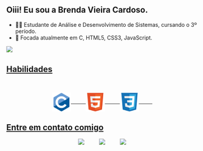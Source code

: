 ## Oiii! Eu sou a Brenda Vieira Cardoso.
- 👨‍🎓 Estudante de Análise e Desenvolvimento de Sistemas, cursando o 3º período.
- 🌱 Focada atualmente em C, HTML5, CSS3, JavaScript.

<div>
   <a href="https://github.com/rafaballerini">
   <img height="180em" src="https://github-readme-stats.vercel.app/api?username=BrendaVieira&show_icons=true&theme=algolia&include_all_commits=true&count_private=true"/>
 </div>

## Habilidades
<div style="display: inline_block"><br><p align="center">
 <img align="center" alt="Brenda-C" height="50"  src="https://raw.githubusercontent.com/devicons/devicon/master/icons/c/c-original.svg">&nbsp;&nbsp;&nbsp;&nbsp;&nbsp;&nbsp;&nbsp;&nbsp;&nbsp;
  <img align="center" alt="Brenda-HTML" height="50" src="https://raw.githubusercontent.com/devicons/devicon/master/icons/html5/html5-original.svg">&nbsp;&nbsp;&nbsp;&nbsp;&nbsp;&nbsp;&nbsp;&nbsp;&nbsp;
  <img align="center" alt="Brenda-CSS" height="50" src="https://raw.githubusercontent.com/devicons/devicon/master/icons/css3/css3-original.svg">&nbsp;&nbsp;&nbsp;&nbsp;&nbsp;&nbsp;&nbsp;&nbsp;&nbsp;
</p></div>
 
## Entre em contato comigo
<div><p align="center">
  <a href="https://instagram.com/brendavieirra" target="_blank"><img src="https://img.shields.io/badge/-Instagram-%23E4405F?style=for-the-badge&logo=instagram&logoColor=white" target="_blank"></a>&nbsp;&nbsp;&nbsp;&nbsp;&nbsp;&nbsp;&nbsp;&nbsp;&nbsp;
 	<a href="https://www.linkedin.com/in/brenda-cardoso/" target="_blank"><img src="https://img.shields.io/badge/LinkedIn-0077B5?style=for-the-badge&logo=linkedin&logoColor=white" target="_blank"></a>&nbsp;&nbsp;&nbsp;&nbsp;&nbsp;&nbsp;&nbsp;&nbsp;&nbsp;
  <a href = "mailto:contatobrevieira@outlook.com"><img src="https://img.shields.io/badge/-Gmail-%23333?style=for-the-badge&logo=gmail&logoColor=white" target="_blank">
    </a></p>
</div>
